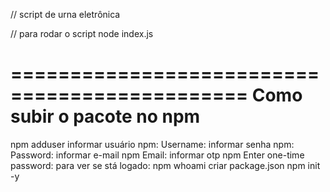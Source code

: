 // script de urna eletrônica

// para rodar o script
node index.js

==============================================
Como subir o pacote no npm
==============================================
npm adduser
informar usuário npm:
Username:
informar senha npm:
Password:
informar e-mail npm
Email:
informar otp npm
Enter one-time password:
para ver se stá logado:
npm whoami
criar package.json
npm init -y